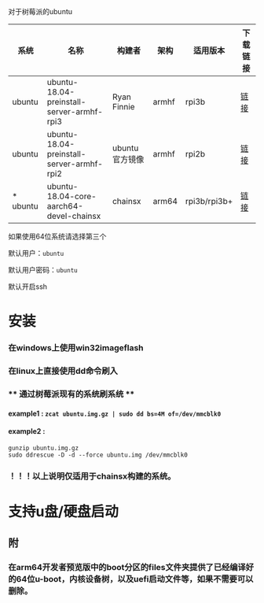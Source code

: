 对于树莓派的ubuntu

| 系统 | 名称 | 构建者 | 架构 | 适用版本 | 下载链接 |
|-----|------|-------|-----|---------|--------|
| ubuntu | ubuntu-18.04-preinstall-server-armhf-rpi3 | Ryan Finnie | armhf | rpi3b | [链接](https://www.finnie.org/software/raspberrypi/ubuntu-rpi3/ubuntu-18.04-preinstalled-server-armhf+raspi3.img.xz) |
| ubuntu | ubuntu-18.04-preinstall-server-armhf-rpi2 | ubuntu官方镜像 | armhf | rpi2b | [链接](https://mirrors.tuna.tsinghua.edu.cn/ubuntu-cdimage/ubuntu/releases/18.04/release/ubuntu-18.04-preinstalled-server-armhf+raspi2.img.xz) |
| * ubuntu | ubuntu-18.04-core-aarch64-devel-chainsx| chainsx | arm64 | rpi3b/rpi3b+ | [链接](https://pan.baidu.com/s/1l3YyWU6ysYjO00B2kYnEVw) |

如果使用64位系统请选择第三个

默认用户：`ubuntu`

默认用户密码：`ubuntu`

默认开启ssh

# 安装
### 在windows上使用win32imageflash
### 在linux上直接使用dd命令刷入
### ** 通过树莓派现有的系统刷系统 **
#### example1 : `zcat ubuntu.img.gz | sudo dd bs=4M of=/dev/mmcblk0`
#### example2 : 
```
gunzip ubuntu.img.gz
sudo ddrescue -D -d --force ubuntu.img /dev/mmcblk0
```

### ！！！以上说明仅适用于chainsx构建的系统。

# 支持u盘/硬盘启动

## 附
### 在arm64开发者预览版中的boot分区的files文件夹提供了已经编译好的64位u-boot，内核设备树，以及uefi启动文件等，如果不需要可以删除。
